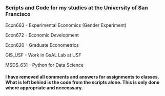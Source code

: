 ### Scripts and Code for my studies at the University of San Francisco
Econ663 - Experimental Economics
          (Gender Experiment)           

Econ672 - Economic Development

Econ620 - Graduate Econometrics

GIS_USF - Work in GsAL Lab at USF

MSDS_631 - Python for Data Science

#### I have removed all comments and answers for assignments to classes. What is left behind is the code from the scripts alone. This is only done where appropriate and neccessary.
